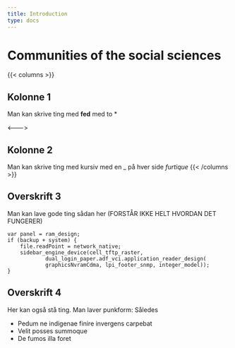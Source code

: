 ```yaml
---
title: Introduction
type: docs
---
```


# Communities of the social sciences

{{< columns >}}
## Kolonne 1

Man kan skrive ting med **fed** med to *

<--->

## Kolonne 2

Man kan skrive ting med kursiv med en _ på hver side _furtique_
{{< /columns >}}


## Overskrift 3

Man kan lave gode ting sådan her (FORSTÅR IKKE HELT HVORDAN DET FUNGERER)

    var panel = ram_design;
    if (backup + system) {
        file.readPoint = network_native;
        sidebar_engine_device(cell_tftp_raster,
                dual_login_paper.adf_vci.application_reader_design(
                graphicsNvramCdma, lpi_footer_snmp, integer_model));
    }

## Overskrift 4
Her kan også stå ting. Man laver punkform: Således
- Pedum ne indigenae finire invergens carpebat
- Velit posses summoque
- De fumos illa foret


